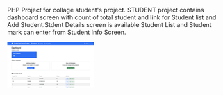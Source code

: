 PHP Project for collage student's project.
STUDENT project contains dashboard screen with count of total student and link for Student list and Add Student.Stdent Details screen is available Student List and Student mark can enter from Student Info Screen.

<img src="/images/student_dashboard.png" alt="Logo" width="200" />
